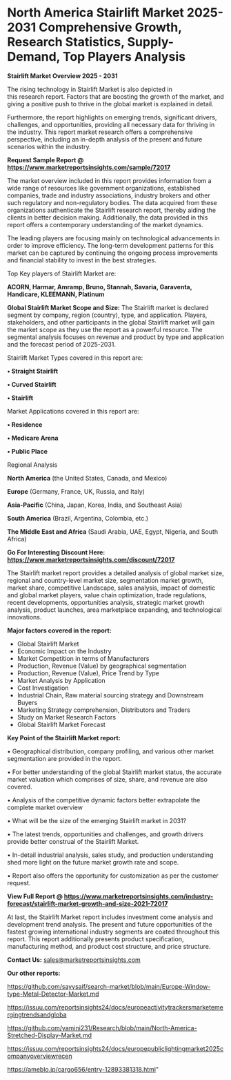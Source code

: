 # North America Stairlift Market 2025-2031 Comprehensive Growth, Research Statistics, Supply-Demand,  Top Players Analysis

<Strong> Stairlift Market Overview 2025 - 2031</strong>

The rising technology in Stairlift Market is also depicted in this research report. Factors that are boosting the growth of the market, and giving a positive push to thrive in the global market is explained in detail.

Furthermore, the report highlights on emerging trends, significant drivers, challenges, and opportunities, providing all necessary data for thriving in the industry. This report market research offers a comprehensive perspective, including an in-depth analysis of the present and future scenarios within the industry.

<strong>Request Sample Report @ <a href=https://www.marketreportsinsights.com/sample/72017>https://www.marketreportsinsights.com/sample/72017</a></strong>

The market overview included in this report provides information from a wide range of resources like government organizations, established companies, trade and industry associations, industry brokers and other such regulatory and non-regulatory bodies. The data acquired from these organizations authenticate the Stairlift research report, thereby aiding the clients in better decision making. Additionally, the data provided in this report offers a contemporary understanding of the market dynamics.

The leading players are focusing mainly on technological advancements in order to improve efficiency. The long-term development patterns for this market can be captured by continuing the ongoing process improvements and financial stability to invest in the best strategies.

Top Key players of Stairlift Market are:

<strong>ACORN, Harmar, Amramp, Bruno, Stannah, Savaria, Garaventa, Handicare, KLEEMANN, Platinum</strong>

<strong><b>Global Stairlift Market Scope and Size:</b></strong>
The Stairlift market is declared segment by company, region (country), type, and application. Players, stakeholders, and other participants in the global Stairlift market will gain the market scope as they use the report as a powerful resource. The segmental analysis focuses on revenue and product by type and application and the forecast period of 2025-2031.

Stairlift Market Types covered in this report are:

<strong>• Straight Stairlift

• Curved Stairlift

• Stairlift</strong>

Market Applications covered in this report are:

<strong>• Residence

• Medicare Arena

• Public Place</strong> 

Regional Analysis

<strong>North America</strong> (the United States, Canada, and Mexico)

<strong>Europe</strong> (Germany, France, UK, Russia, and Italy)

<strong>Asia-Pacific</strong> (China, Japan, Korea, India, and Southeast Asia)

<strong>South America</strong> (Brazil, Argentina, Colombia, etc.)

<strong>The Middle East and Africa</strong> (Saudi Arabia, UAE, Egypt, Nigeria, and South Africa)

<strong>Go For Interesting Discount Here: <a href=https://www.marketreportsinsights.com/discount/72017>https://www.marketreportsinsights.com/discount/72017</a></strong>

The Stairlift market report provides a detailed analysis of global market size, regional and country-level market size, segmentation market growth, market share, competitive Landscape, sales analysis, impact of domestic and global market players, value chain optimization, trade regulations, recent developments, opportunities analysis, strategic market growth analysis, product launches, area marketplace expanding, and technological innovations.

<strong><b>Major factors covered in the report:</b></strong>
<ul>
  <li>Global Stairlift Market </li>
  <li>Economic Impact on the Industry</li>
  <li>Market Competition in terms of Manufacturers</li>
  <li>Production, Revenue (Value) by geographical segmentation</li>
  <li>Production, Revenue (Value), Price Trend by Type</li>
  <li>Market Analysis by Application</li>
  <li>Cost Investigation</li>
  <li>Industrial Chain, Raw material sourcing strategy and Downstream Buyers</li>
  <li>Marketing Strategy comprehension, Distributors and Traders</li>
  <li>Study on Market Research Factors</li>
  <li>Global Stairlift Market Forecast</li>
</ul>

<strong><b>Key Point of the Stairlift Market report:</b></strong>

• Geographical distribution, company profiling, and various other market segmentation are provided in the report.

• For better understanding of the global Stairlift market status, the accurate market valuation which comprises of size, share, and revenue are also covered.

• Analysis of the competitive dynamic factors better extrapolate the complete market overview

• What will be the size of the emerging Stairlift market in 2031?

• The latest trends, opportunities and challenges, and growth drivers provide better construal of the Stairlift Market.

• In-detail industrial analysis, sales study, and production understanding shed more light on the future market growth rate and scope.

• Report also offers the opportunity for customization as per the customer request.

<strong><b>View Full Report @ <a href=https://www.marketreportsinsights.com/industry-forecast/stairlift-market-growth-and-size-2021-72017>https://www.marketreportsinsights.com/industry-forecast/stairlift-market-growth-and-size-2021-72017</a></b></strong>


At last, the Stairlift Market report includes investment come analysis and development trend analysis. The present and future opportunities of the fastest growing international industry segments are coated throughout this report. This report additionally presents product specification, manufacturing method, and product cost structure, and price structure.

<strong>Contact Us:</strong>
sales@marketreportsinsights.com

<strong>Our other reports:</strong>

<a href=https://github.com/sayysaif/search-market/blob/main/Europe-Window-type-Metal-Detector-Market.md>https://github.com/sayysaif/search-market/blob/main/Europe-Window-type-Metal-Detector-Market.md</a>

<a href=https://issuu.com/reportsinsights24/docs/europeactivitytrackersmarketemergingtrendsandgloba>https://issuu.com/reportsinsights24/docs/europeactivitytrackersmarketemergingtrendsandgloba</a>

<a href=https://github.com/yamini231/Research/blob/main/North-America-Stretched-Display-Market.md>https://github.com/yamini231/Research/blob/main/North-America-Stretched-Display-Market.md</a>

<a href=https://issuu.com/reportsinsights24/docs/europepubliclightingmarket2025companyoverviewrecen>https://issuu.com/reportsinsights24/docs/europepubliclightingmarket2025companyoverviewrecen</a>

<a href=https://ameblo.jp/cargo656/entry-12893381318.html>https://ameblo.jp/cargo656/entry-12893381318.html</a>"

